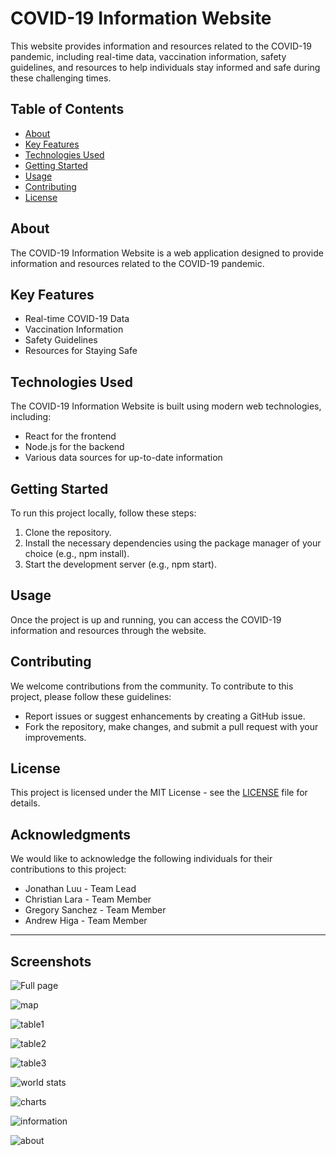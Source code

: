 # COVID-19 Information Website

This website provides information and resources related to the COVID-19 pandemic, including real-time data, vaccination information, safety guidelines, and resources to help individuals stay informed and safe during these challenging times.

## Table of Contents

- [About](#about)
- [Key Features](#key-features)
- [Technologies Used](#technologies-used)
- [Getting Started](#getting-started)
- [Usage](#usage)
- [Contributing](#contributing)
- [License](#license)

## About

The COVID-19 Information Website is a web application designed to provide information and resources related to the COVID-19 pandemic.

## Key Features

- Real-time COVID-19 Data
- Vaccination Information
- Safety Guidelines
- Resources for Staying Safe

## Technologies Used

The COVID-19 Information Website is built using modern web technologies, including:

- React for the frontend
- Node.js for the backend
- Various data sources for up-to-date information

## Getting Started

To run this project locally, follow these steps:

1. Clone the repository.
2. Install the necessary dependencies using the package manager of your choice (e.g., npm install).
3. Start the development server (e.g., npm start).

## Usage

Once the project is up and running, you can access the COVID-19 information and resources through the website.

## Contributing

We welcome contributions from the community. To contribute to this project, please follow these guidelines:

- Report issues or suggest enhancements by creating a GitHub issue.
- Fork the repository, make changes, and submit a pull request with your improvements.

## License

This project is licensed under the MIT License - see the [LICENSE](LICENSE) file for details.

## Acknowledgments

We would like to acknowledge the following individuals for their contributions to this project:

- Jonathan Luu - Team Lead
- Christian Lara - Team Member
- Gregory Sanchez - Team Member
- Andrew Higa - Team Member

---

## Screenshots

![Full page](https://github.com/gls1993/COVID-19-Project/assets/14078583/1df05f92-bf60-4707-8547-bbd1f0338dab)

![map](https://github.com/gls1993/COVID-19-Project/assets/14078583/f617a276-16b9-497b-b75c-1d22f8087448)

![table1](https://github.com/gls1993/COVID-19-Project/assets/14078583/c5aaf1c1-4da8-4bfb-8bcb-740d16f6aa52)

![table2](https://github.com/gls1993/COVID-19-Project/assets/14078583/b73334d3-c0f8-4391-94df-3de2dd1e0344)

![table3](https://github.com/gls1993/COVID-19-Project/assets/14078583/a02c1dd1-6e65-4480-8c8a-84e60133813a)

![world stats](https://github.com/gls1993/COVID-19-Project/assets/14078583/c179b9a0-5375-42fd-91ba-80864e2f7468)

![charts](https://github.com/gls1993/COVID-19-Project/assets/14078583/0e3c4188-14ec-49c4-a5e1-d62a7dfe852e)

![information](https://github.com/gls1993/COVID-19-Project/assets/14078583/61190b14-18e2-45fb-83c5-13e5b32765e6)

![about](https://github.com/gls1993/COVID-19-Project/assets/14078583/a4748662-26c7-444a-9d76-9dfe51d0a4ee)








